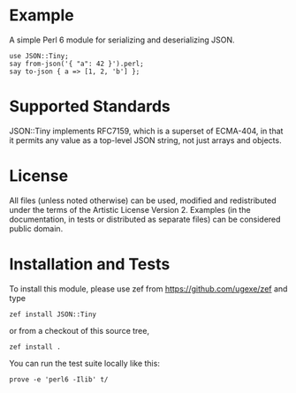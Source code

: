 # Example

A simple Perl 6 module for serializing and deserializing JSON.

    use JSON::Tiny;
    say from-json('{ "a": 42 }').perl;
    say to-json { a => [1, 2, 'b'] };

# Supported Standards

JSON::Tiny implements RFC7159, which is a superset of ECMA-404, in that it
permits any value as a top-level JSON string, not just arrays and objects.

# License

All files (unless noted otherwise) can be used, modified and redistributed
under the terms of the Artistic License Version 2. Examples (in the
documentation, in tests or distributed as separate files) can be considered
public domain.

# Installation and Tests

To install this module, please use zef from https://github.com/ugexe/zef and
type

    zef install JSON::Tiny

or from a checkout of this source tree,

    zef install .

You can run the test suite locally like this:

    prove -e 'perl6 -Ilib' t/
